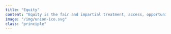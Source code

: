 ```yaml
---
title: "Equity"
content: "Equity is the fair and impartial treatment, access, opportunity, and advancement for all people. Equity in action is working to remove barriers that may impede the participation of individuals who have been underrepresented in our industry."
image: "/img/union-ico.svg"
class: "principle"
---
```

